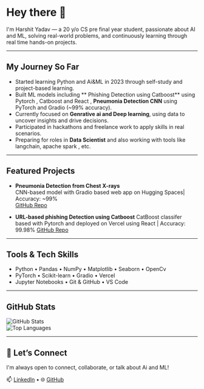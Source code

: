 # Hey there 👋  
I'm Harshit Yadav — a 20 y/o CS pre final year student, passionate about AI and ML, solving real-world problems, and continuously learning through real time hands-on projects.

---

## My Journey So Far

- Started learning Python and Ai&ML in 2023 through self-study and project-based learning.
- Built ML models including  ** Phishing Detection using Catboost** using Pytorch , Catboost and React , **Pneumonia Detection CNN** using PyTorch and Gradio (~99% accuracy).
- Currently focused on **Genrative ai and Deep learning**, using data to uncover insights and drive decisions.
- Participated in hackathons and freelance work to apply skills in real scenarios.
- Preparing for roles in **Data Scientist** and also working with  tools like langchain, apache spark , etc.

---

## Featured Projects

- **Pneumonia Detection from Chest X-rays**  
  CNN-based model with Gradio based web app on Hugging Spaces| Accuracy: ~99%  
  [GitHub Repo](https://github.com/Harshityadav802/pneumonia-detector-app)

- **URL-based phishing Detection using Catboost**
  CatBoost classifer based with  Pytorch and deployed on Vercel using React | Accuracy: 99.98%
  [GitHub Repo](https://github.com/Harshity802/phishing-detector-app)

---

## Tools & Tech Skills 

-  Python • Pandas • NumPy • Matplotlib • Seaborn • OpenCv
-  PyTorch • Scikit-learn • Gradio • Vercel
-  Jupyter Notebooks • Git & GitHub • VS Code

---

## GitHub Stats

![GitHub Stats](https://github-readme-stats.vercel.app/api?username=Harshityadav802&show_icons=true&theme=tokyonight)  
![Top Languages](https://github-readme-stats.vercel.app/api/top-langs/?username=Harshityadav802&layout=compact&theme=tokyonight)

---


## 🤝 Let’s Connect

I'm always open to connect, collaborate, or talk about Ai and ML!  

📫 [LinkedIn](https://www.linkedin.com/in/harshityadav802/) • 🌐 [GitHub](https://github.com/Harshityadav802)



